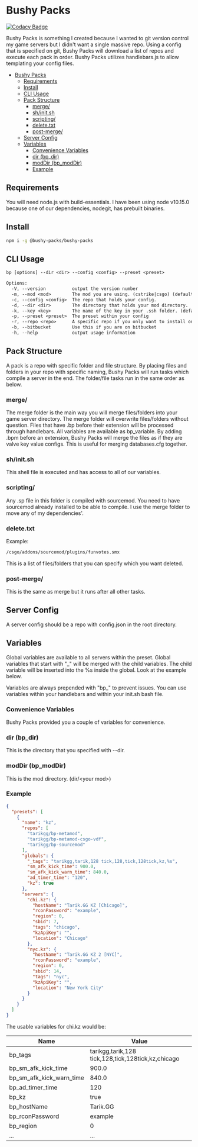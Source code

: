 # Bushy Packs

[![Codacy Badge](https://api.codacy.com/project/badge/Grade/23c9f9619fca4d1193ed51767f614aa9)](https://app.codacy.com/app/busheezy/bushy-packs?utm_source=github.com&utm_medium=referral&utm_content=busheezy/bushy-packs&utm_campaign=Badge_Grade_Dashboard)

Bushy Packs is something I created because I wanted to git version control my game servers but I didn't want a single massive repo. Using a config that is specified on git, Bushy Packs will download a list of repos and execute each pack in order. Bushy Packs utilizes handlebars.js to allow templating your config files.

- [Bushy Packs](#bushy-packs)
  - [Requirements](#requirements)
  - [Install](#install)
  - [CLI Usage](#cli-usage)
  - [Pack Structure](#pack-structure)
    - [merge/](#merge)
    - [sh/init.sh](#shinitsh)
    - [scripting/](#scripting)
    - [delete.txt](#deletetxt)
    - [post-merge/](#post-merge)
  - [Server Config](#server-config)
  - [Variables](#variables)
    - [Convenience Variables](#convenience-variables)
    - [dir (bp_dir)](#dir-bp_dir)
    - [modDir (bp_modDir)](#moddir-bp_moddir)
    - [Example](#example)

## Requirements

You will need node.js with build-essentials. I have been using node v10.15.0 because one of our dependencies, nodegit, has prebuilt binaries.

## Install

```bash
npm i -g @bushy-packs/bushy-packs
```

## CLI Usage

```txt
bp [options] --dir <dir> --config <config> --preset <preset>

Options:
  -V, --version          output the version number
  -m, --mod <mod>        The mod you are using. (cstrike|csgo) (default: "csgo")
  -c, --config <config>  The repo that holds your config.
  -d, --dir <dir>        The directory that holds your mod directory.
  -k, --key <key>        The name of the key in your .ssh folder. (default: "id_rsa")
  -p, --preset <preset>  The preset within your config
  -r, --repo <repo>      A specific repo if you only want to install one.
  -b, --bitbucket        Use this if you are on bitbucket
  -h, --help             output usage information
```

## Pack Structure

A pack is a repo with specific folder and file structure. By placing files and folders in your repo with specific naming, Bushy Packs will run tasks which compile a server in the end. The folder/file tasks run in the same order as below.

### merge/

The merge folder is the main way you will merge files/folders into your game server directory. The merge folder will overwrite files/folders without question. Files that have .bp before their extension will be processed through handlebars. All variables are available as bp_variable. By adding .bpm before an extension, Bushy Packs will merge the files as if they are valve key value configs. This is useful for merging databases.cfg together.

### sh/init.sh

This shell file is executed and has access to all of our variables.

### scripting/

Any .sp file in this folder is compiled with sourcemod. You need to have sourcemod already installed to be able to compile. I use the merge folder to move any of my dependencies'.

### delete.txt

Example:

```txt
/csgo/addons/sourcemod/plugins/funvotes.smx
```

This is a list of files/folders that you can specify which you want deleted.

### post-merge/

This is the same as merge but it runs after all other tasks.

## Server Config

A server config should be a repo with config.json in the root directory.

## Variables

Global variables are available to all servers within the preset.
Global variables that start with "_" will be merged with the child variables.
The child variable will be inserted into the %s inside the global. Look at the example below.

Variables are always prepended with "bp_" to prevent issues. You can use variables within your handlebars and within your init.sh bash file.

### Convenience Variables

Bushy Packs provided you a couple of variables for convenience.

### dir (bp_dir)

This is the directory that you specified with --dir.

### modDir (bp_modDir)

This is the mod directory. (dir/\<your mod\>)

### Example

```json
{
  "presets": [
    {
      "name": "kz",
      "repos": [
        "tarikgg/bp-metamod",
        "tarikgg/bp-metamod-csgo-vdf",
        "tarikgg/bp-sourcemod"
      ],
      "globals": {
        "_tags": "tarikgg,tarik,128 tick,128,tick,128tick,kz,%s",
        "sm_afk_kick_time": 900.0,
        "sm_afk_kick_warn_time": 840.0,
        "ad_timer_time": "120",
        "kz": true
      },
      "servers": {
        "chi.kz": {
          "hostName": "Tarik.GG KZ [Chicago]",
          "rconPassword": "example",
          "region": 0,
          "sbid": 7,
          "tags": "chicago",
          "kzApiKey": "",
          "location": "Chicago"
        },
        "nyc.kz": {
          "hostName": "Tarik.GG KZ 2 [NYC]",
          "rconPassword": "example",
          "region": 0,
          "sbid": 14,
          "tags": "nyc",
          "kzApiKey": "",
          "location": "New York City"
        }
      }
    }
  ]
}
```

The usable variables for chi.kz would be:

| Name                     | Value                                              |
|--------------------------|----------------------------------------------------|
| bp_tags                  | tarikgg,tarik,128 tick,128,tick,128tick,kz,chicago |
| bp_sm_afk_kick_time      | 900.0                                              |
| bp_sm_afk_kick_warn_time | 840.0                                              |
| bp_ad_timer_time         | 120                                                |
| bp_kz                    | true                                               |
| bp_hostName              | Tarik.GG                                           |
| bp_rconPassword          | example                                            |
| bp_region                | 0                                                  |
| ...                      | ...                                                |
